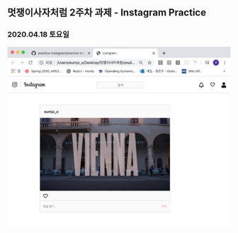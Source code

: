 ## 멋쟁이사자처럼  2주차 과제 - Instagram Practice 
###  2020.04.18 토요일    

<img src="./images/eumjo_o's_instagram.png" width="900px" />
